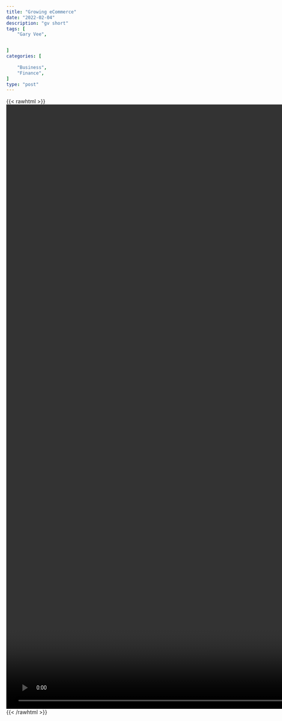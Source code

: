 ```yaml
---
title: "Growing eCommerce"
date: "2022-02-04"
description: "gv short"
tags: [
    "Gary Vee",


]
categories: [
    
    "Business",
    "Finance",
]
type: "post"
---
```

{{< rawhtml >}}
    <video style="height:40vh;width:auto" overflow="hidden" controls>
        <source src="https://clips.dev00ps.com/Gary%20Vee/4%20Steps%20To%20Growing%20Your%20Own%20Brand%20shorts.mp4" type="video/mp4"> 
    </video>
{{< /rawhtml >}}